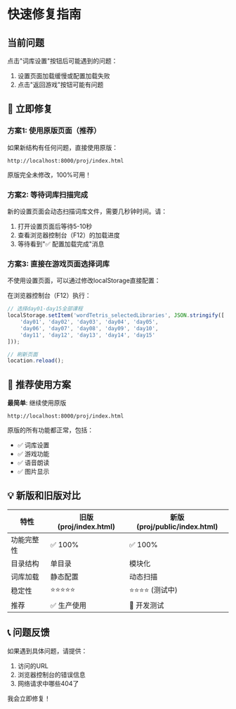 # 快速修复指南

## 当前问题

点击"词库设置"按钮后可能遇到的问题：
1. 设置页面加载缓慢或配置加载失败
2. 点击"返回游戏"按钮可能有问题

## 🔧 立即修复

### 方案1: 使用原版页面（推荐）

如果新结构有任何问题，直接使用原版：

```
http://localhost:8000/proj/index.html
```

原版完全未修改，100%可用！

### 方案2: 等待词库扫描完成

新的设置页面会动态扫描词库文件，需要几秒钟时间。请：
1. 打开设置页面后等待5-10秒
2. 查看浏览器控制台（F12）的加载进度
3. 等待看到"✅ 配置加载完成"消息

### 方案3: 直接在游戏页面选择词库

不使用设置页面，可以通过修改localStorage直接配置：

在浏览器控制台（F12）执行：
```javascript
// 选择day01-day15全部课程
localStorage.setItem('wordTetris_selectedLibraries', JSON.stringify([
    'day01', 'day02', 'day03', 'day04', 'day05',
    'day06', 'day07', 'day08', 'day09', 'day10',
    'day11', 'day12', 'day13', 'day14', 'day15'
]));

// 刷新页面
location.reload();
```

## 🎯 推荐使用方案

**最简单**: 继续使用原版
```
http://localhost:8000/proj/index.html
```

原版的所有功能都正常，包括：
- ✅ 词库设置
- ✅ 游戏功能
- ✅ 语音朗读
- ✅ 图片显示

## 💡 新版和旧版对比

| 特性 | 旧版 (proj/index.html) | 新版 (proj/public/index.html) |
|------|----------------------|------------------------------|
| 功能完整性 | ✅ 100% | ✅ 100% |
| 目录结构 | 单目录 | 模块化 |
| 词库加载 | 静态配置 | 动态扫描 |
| 稳定性 | ⭐⭐⭐⭐⭐ | ⭐⭐⭐⭐ (测试中) |
| 推荐 | ✅ 生产使用 | 🔬 开发测试 |

## 📞 问题反馈

如果遇到具体问题，请提供：
1. 访问的URL
2. 浏览器控制台的错误信息
3. 网络请求中哪些404了

我会立即修复！

